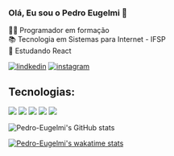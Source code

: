 ### Olá, Eu sou o Pedro Eugelmi 👋
👨‍💻 Programador em formação <br>
📚 Tecnologia em Sistemas para Internet - IFSP <br>
📝 Estudando React
<br>


[![lindkedin](https://img.shields.io/badge/LinkedIn-0077B5?style=for-the-badge&logo=linkedin&logoColor=white)](https://www.linkedin.com/in/pedro-eugelmi-3124a323a/)
[![instagram](https://img.shields.io/badge/Instagram-E4405F?style=for-the-badge&logo=instagram&logoColor=white)](https://www.instagram.com/pedroeugelmi/)
<br>

 ## Tecnologias:


<div>
   <img src="https://img.shields.io/badge/HTML5-E34F26?style=for-the-badge&logo=html5&logoColor=white"/>
  <img src="https://img.shields.io/badge/CSS3-1572B6?style=for-the-badge&logo=css3&logoColor=white"/>
  <img src="https://img.shields.io/badge/JavaScript-323330?style=for-the-badge&logo=javascript&logoColor=F7DF1E">
  <img src="https://img.shields.io/badge/TypeScript-007ACC?style=for-the-badge&logo=typescript&logoColor=white">
  <img src="https://img.shields.io/badge/React-20232A?style=for-the-badge&logo=react&logoColor=61DAFB">  
  
</div>



![Pedro-Eugelmi's GitHub stats](https://github-readme-stats.vercel.app/api?username=Pedro-Eugelmi&show_icons=true&theme=dracula) <br>

[![Pedro-Eugelmi's wakatime stats](https://github-readme-stats.vercel.app/api/wakatime?username=Pedro-Eugelmi)](https://github.com/Pedro-Eugelmi/github-readme-stats)

